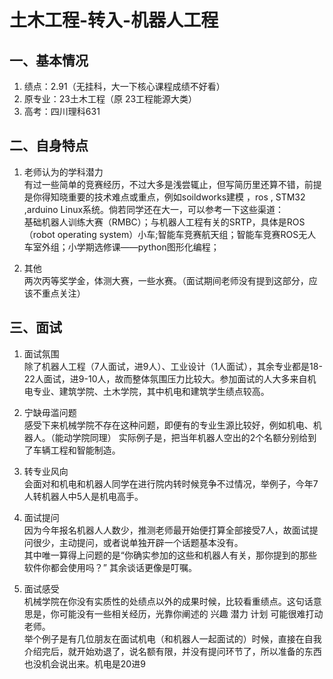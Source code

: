 # 土木工程-转入-机器人工程

## 一、基本情况

1. 绩点：2.91（无挂科，大一下核心课程成绩不好看）
2. 原专业：23土木工程（原 23工程能源大类）
3. 高考：四川理科631

## 二、自身特点

1. 老师认为的学科潜力  
   有过一些简单的竞赛经历，不过大多是浅尝辄止，但写简历里还算不错，前提是你得知晓重要的技术难点或重点，例如soildworks建模 ，ros , STM32 ,arduino Linux系统。倘若同学还在大一，可以参考一下这些渠道：  
   基础机器人训练大赛（RMBC）；与机器人工程有关的SRTP，具体是ROS（robot operating system）小车;智能车竞赛航天组；智能车竞赛ROS无人车室外组；小学期选修课——python图形化编程；

2. 其他  
   两次丙等奖学金，体测大赛，一些水赛。（面试期间老师没有提到这部分，应该不重点关注）

## 三、面试

1. 面试氛围  
   除了机器人工程（7人面试，进9人）、工业设计（1人面试），其余专业都是18-22人面试，进9-10人，故而整体氛围压力比较大。参加面试的人大多来自机电专业、建筑学院、土木学院，其中机电和建筑学生绩点较高。

2. 宁缺毋滥问题  
   感受下来机械学院不存在这种问题，即便有的专业生源比较好，例如机电、机器人。（能动学院同理） 实际例子是，把当年机器人空出的2个名额分别给到了车辆工程和智能制造。

3. 转专业风向  
   会面对和机电和机器人同学在进行院内转时候竞争不过情况，举例子，今年7人转机器人中5人是机电高手。

4. 面试提问  
   因为今年报名机器人人数少，推测老师最开始便打算全部接受7人，故面试提问很少，主动提问，或者说单独开辟一个话题基本没有。  
   其中唯一算得上问题的是“你确实参加的这些和机器人有关，那你提到的那些软件你都会使用吗？” 其余谈话更像是叮嘱。

5. 面试感受  
   机械学院在你没有实质性的处绩点以外的成果时候，比较看重绩点。这句话意思是，你可能没有一些相关经历，光靠你阐述的 兴趣 潜力 计划 可能很难打动老师。  
   举个例子是有几位朋友在面试机电（和机器人一起面试的）时候，直接在自我介绍完后，就开始劝退了，说名额有限，并没有提问环节了，所以准备的东西也没机会说出来。机电是20进9